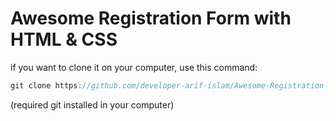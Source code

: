 # Awesome Registration Form with HTML & CSS

if you want to clone it on your computer, use this command:

```js
git clone https://github.com/developer-arif-islam/Awesome-Registration-Form-.git

```

(required git installed in your computer)
